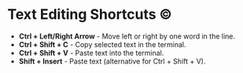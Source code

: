 # Text Editing Shortcuts ©️

* **Ctrl + Left/Right Arrow** - Move left or right by one word in the line.
* **Ctrl + Shift + C** - Copy selected text in the terminal.
* **Ctrl + Shift + V** - Paste text into the terminal.
* **Shift + Insert** - Paste text (alternative for Ctrl + Shift + V).